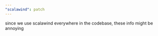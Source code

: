 ```yaml
---
"scalawind": patch
---
```


since we use scalawind everywhere in the codebase, these info might be annoying
